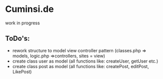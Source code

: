 ﻿# Cuminsi.de

work in progress

## ToDo's:



- rework structure to model view controller pattern (classes.php => models, logic.php =>controllers, sites = view)
- create class user as model (all functions like: createUser, getUser etc.)
- create class post as model (all functions like: createPost, editPost, LikePost)
